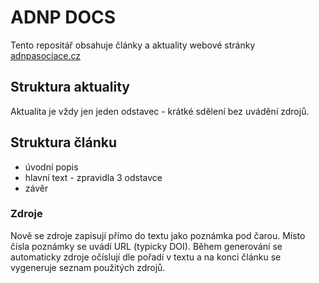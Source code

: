 # ADNP DOCS

Tento repositář obsahuje články a aktuality webové stránky [adnpasociace.cz](https://adnpasociace.cz)

## Struktura aktuality

Aktualita je vždy jen jeden odstavec - krátké sdělení bez uvádění zdrojů. 



## Struktura článku

- úvodní popis
- hlavní text - zpravidla 3 odstavce
- závěr



### Zdroje

Nově se zdroje zapisují přímo do textu jako poznámka pod čarou. Místo čísla poznámky se uvádí URL (typicky DOI). Během generování se automaticky zdroje očíslují dle pořadí v textu a na konci článku se vygeneruje seznam použitých zdrojů.